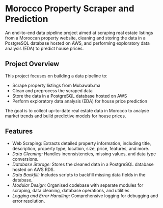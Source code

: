# Morocco Property Scraper and Prediction

An end-to-end data pipeline project aimed at scraping real estate listings from a Moroccan property website, cleaning and storing the data in a PostgreSQL database hosted on AWS, and performing exploratory data analysis (EDA) to predict house prices.

## Project Overview

This project focuses on building a data pipeline to:

- Scrape property listings from Mubawab.ma
- Clean and preprocess the scraped data
- Store the data in a PostgreSQL database hosted on AWS
- Perform exploratory data analysis (EDA) for house price prediction

The goal is to collect up-to-date real estate data in Morocco to analyse market trends and build predictive models for house prices.

## Features

- Web Scraping: Extracts detailed property information, including title, description, property type, location, size, price, features, and more.
- *Data Cleaning:* Handles inconsistencies, missing values, and data type conversions.
- *Database Storage:* Stores the cleaned data in a PostgreSQL database hosted on AWS RDS.
- *Data Backfill:* Includes scripts to backfill missing data fields in the database.
- *Modular Design:* Organised codebase with separate modules for scraping, data cleaning, database operations, and utilities.
- *Logging and Error Handling:* Comprehensive logging for debugging and error resolution.